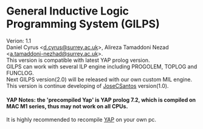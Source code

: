 # General Inductive Logic Programming System (GILPS)
Verion: 1.1 <br>
Daniel Cyrus \<<d.cyrus@surrey.ac.uk>\>, Alireza Tamaddoni Nezad \<<a.tamaddoni-nezhad@surrey.ac.uk>\>.<br>
This version is compatible with latest YAP prolog version.<br>
GILPS can work with several ILP engine including PROGOLEM, TOPLOG and FUNCLOG.<br>
Next GILPS version(2.0) will be released with our own custom MIL engine.
<br>
This version is continue developing of <a href='https://github.com/JoseCSantos/GILPS'>JoseCSantos</a> version(1.0).
<br>
<h4> YAP Notes: the 'precompiled Yap' is YAP prolog 7.2, which is compiled on MAC M1 series, thus may not work on all CPUs.</h4>
It is highly recommended to recompile <a href='https://www.dcc.fc.up.pt/~vsc/yap/index.html'>YAP</a> on your own pc.

